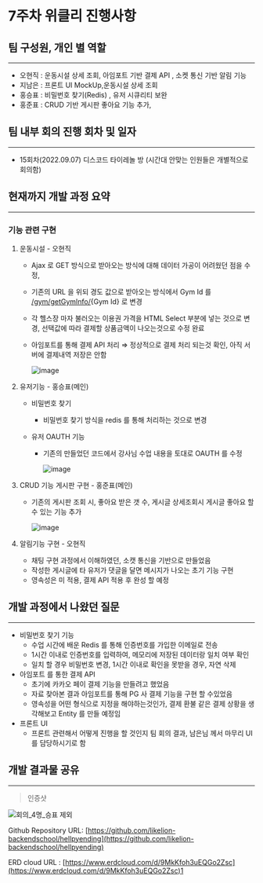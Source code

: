 # 7주차 위클리 진행사항

## 팀 구성원, 개인 별 역할

---

- 오현직 : 운동시설 상세 조회, 아임포트 기반 결제 API , 소켓 통신 기반 알림 기능
- 지남은 : 프론트 UI MockUp,운동시설 상세 조회
- 홍승표 : 비밀번호 찾기(Redis) , 유저 시큐리티 보완
- 홍준표 : CRUD 기반 게시판 좋아요 기능 추가,

## 팀 내부 회의 진행 회차 및 일자

---

- 15회차(2022.09.07) 디스코드 타이레놀 방 (시간대 안맞는 인원들은 개별적으로 회의함)

## 현재까지 개발 과정 요약

---

### 기능 관련 구현

1. 운동시설 - 오현직
    - Ajax 로 GET 방식으로 받아오는 방식에 대해 데이터 가공이 어려웠던 점을 수정,
    - 기존의 URL 을 위되 경도 값으로 받아오는 방식에서 Gym Id 를 [/gym/getGymInfo/](http://localhost:8080/gym/getGymInfo/63){Gym Id} 로 변경
    - 각 헬스장 마자 불러오는 이용권 가격을 HTML Select 부분에 넣는 것으로 변경, 선택값에 따라 결제할 상품금액이 나오는것으로 수정 완료
    - 아임포트를 통해 결제 API 처리 ⇒ 정상적으로 결제 처리 되는것 확인, 아직 서버에 결제내역 저장은 안함
        
        ![image](https://user-images.githubusercontent.com/42793489/190980421-7662417a-c1e3-4f7b-b940-5d83cdc481a0.png)
        
    
2. 유저기능 - 홍승표(메인)
    - 비밀번호 찾기
        - 비밀번호 찾기 방식을 redis 를 통해 처리하는 것으로 변경
        
    - 유저 OAUTH 기능
        - 기존의 만들었던 코드에서 강사님 수업 내용을 토대로 OAUTH 를 수정
            
            ![image](https://user-images.githubusercontent.com/42793489/190980468-0e68bb51-e63e-4190-8069-0893877b1169.png)
            
3. CRUD 기능 게시판 구현 - 홍준표(메인)
    - 기존의 게시판 조회 시, 좋아요 받은 갯 수, 게시글 상세조회시 게시글 좋아요 할수 있는 기능 추가
        
        ![image](https://user-images.githubusercontent.com/42793489/190980782-63c4352d-f338-4d8c-a892-06534d208ab9.png)
            
4. 알림기능 구현 - 오현직
    - 채팅 구현 과정에서 이해하였던, 소캣 통신을 기반으로 만들었음
    - 작성한 게시글에 타 유저가 댓글을 달면 메시지가 나오는 초기 기능 구현
    - 영속성은 미 적용, 결제 API 적용 후 완성 할 예정

## 개발 과정에서 나왔던 질문

---

- 비밀번호 찾기 기능
    - 수업 시간에 배운 Redis 를 통해 인증번호를 가입한 이메일로 전송
    - 1시간 이내로 인증번호를 입력하여, 메모리에 저장된 데이터랑 일치 여부 확인
    - 일치 할 경우 비밀번호 변경, 1시간 이내로 확인을 못받을 경우, 자연 삭제
- 아임포트 를 통한 결제 API
    - 초기에 카카오 페이 결제 기능을 만들려고 했었음
    - 자료 찾아본 결과 아임포트를 통해 PG 사 결제 기능을 구현 할 수있었음
    - 영속성을 어떤 형식으로 지정을 해야하는것인가, 결제 환불 같은 결제 상황을 생각해보고 Entity 를 만들 예정임
- 프론트 UI
    - 프론트 관련해서 어떻게 진행을 할 것인지 팀 회의 결과, 남은님 께서 마무리 UI를 담당하시기로 함

## 개발 결과물 공유

---

> 인증샷
> 

![회의_4명_승표 제외](https://user-images.githubusercontent.com/42793489/190980897-cf07a1b1-da1e-4eb9-84ba-a8cb75a4b00b.PNG)

Github Repository URL: [https://github.com/likelion-backendschool/hellpyending](https://github.com/likelion-backendschool/hellpyending)

ERD cloud URL : [https://www.erdcloud.com/d/9MkKfoh3uEQGo2Zsc](https://www.erdcloud.com/d/9MkKfoh3uEQGo2Zsc)1
